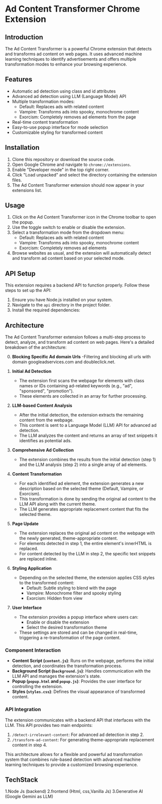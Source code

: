 # Ad Content Transformer Chrome Extension

## Introduction

The Ad Content Transformer is a powerful Chrome extension that detects and transforms ad content on web pages. It uses advanced machine learning techniques to identify advertisements and offers multiple transformation modes to enhance your browsing experience.

## Features

- Automatic ad detection using class and id attributes
- Advanced ad detection using LLM (Language Model) API
- Multiple transformation modes:
  - Default: Replaces ads with related content
  - Vampire: Transforms ads into spooky, monochrome content
  - Exorcism: Completely removes ad elements from the page
- Real-time content transformation
- Easy-to-use popup interface for mode selection
- Customizable styling for transformed content

## Installation

1. Clone this repository or download the source code.
2. Open Google Chrome and navigate to `chrome://extensions`.
3. Enable "Developer mode" in the top right corner.
4. Click "Load unpacked" and select the directory containing the extension files.
5. The Ad Content Transformer extension should now appear in your extensions list.

## Usage

1. Click on the Ad Content Transformer icon in the Chrome toolbar to open the popup.
2. Use the toggle switch to enable or disable the extension.
3. Select a transformation mode from the dropdown menu:
   - Default: Replaces ads with related content
   - Vampire: Transforms ads into spooky, monochrome content
   - Exorcism: Completely removes ad elements
4. Browse websites as usual, and the extension will automatically detect and transform ad content based on your selected mode.

## API Setup

This extension requires a backend API to function properly. Follow these steps to set up the API:

1. Ensure you have Node.js installed on your system.
2. Navigate to the `api` directory in the project folder.
3. Install the required dependencies:


## Architecture

The Ad Content Transformer extension follows a multi-step process to detect, analyze, and transform ad content on web pages. Here's a detailed breakdown of the architecture:

0. **Blocking Specific Ad domain Urls**
    -Filtering and blocking all urls with domain googleadservices.com and doubleclick.net.

1. **Initial Ad Detection**
   - The extension first scans the webpage for elements with class names or IDs containing ad-related keywords (e.g., "ad", "sponsored", "promotion").
   - These elements are collected in an array for further processing.

2. **LLM-based Content Analysis**
   - After the initial detection, the extension extracts the remaining content from the webpage.
   - This content is sent to a Language Model (LLM) API for advanced ad detection.
   - The LLM analyzes the content and returns an array of text snippets it identifies as potential ads.

3. **Comprehensive Ad Collection**
   - The extension combines the results from the initial detection (step 1) and the LLM analysis (step 2) into a single array of ad elements.

4. **Content Transformation**
   - For each identified ad element, the extension generates a new description based on the selected theme (Default, Vampire, or Exorcism).
   - This transformation is done by sending the original ad content to the LLM API along with the current theme.
   - The LLM generates appropriate replacement content that fits the selected theme.

5. **Page Update**
   - The extension replaces the original ad content on the webpage with the newly generated, theme-appropriate content.
   - For elements detected in step 1, the entire element's innerHTML is replaced.
   - For content detected by the LLM in step 2, the specific text snippets are replaced inline.

6. **Styling Application**
   - Depending on the selected theme, the extension applies CSS styles to the transformed content:
     - Default: Subtle styling to blend with the page
     - Vampire: Monochrome filter and spooky styling
     - Exorcism: Hidden from view

7. **User Interface**
   - The extension provides a popup interface where users can:
     - Enable or disable the extension
     - Select the desired transformation theme
   - These settings are stored and can be changed in real-time, triggering a re-transformation of the page content.

### Component Interaction

- **Content Script (`content.js`)**: Runs on the webpage, performs the initial detection, and coordinates the transformation process.
- **Background Script (`background.js`)**: Handles communication with the LLM API and manages the extension's state.
- **Popup (`popup.html` and `popup.js`)**: Provides the user interface for controlling the extension.
- **Styles (`styles.css`)**: Defines the visual appearance of transformed content.

### API Integration

The extension communicates with a backend API that interfaces with the LLM. This API provides two main endpoints:
1. `/detect-irrelevant-content`: For advanced ad detection in step 2.
2. `/transform-ad-content`: For generating theme-appropriate replacement content in step 4.

This architecture allows for a flexible and powerful ad transformation system that combines rule-based detection with advanced machine learning techniques to provide a customized browsing experience.

## TechStack
1.Node Js (backend)
2.frontend (Html, css,Vanilla Js)
3.Generative AI (Google Gemini as LLM)
